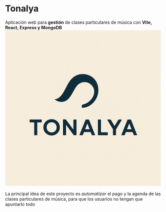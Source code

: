 # Tonalya
Aplicación web para **gestión** de clases particulares de música con **Vite, React, Express y MongoDB**
<img src="./Frontend/src/resources/images/tonalya_logo.png"></img>

La principal idea de este proyecto es *automatizar* el pago y la agenda de las clases particulares de música, para que los usuarios no tengan que apuntarlo todo
